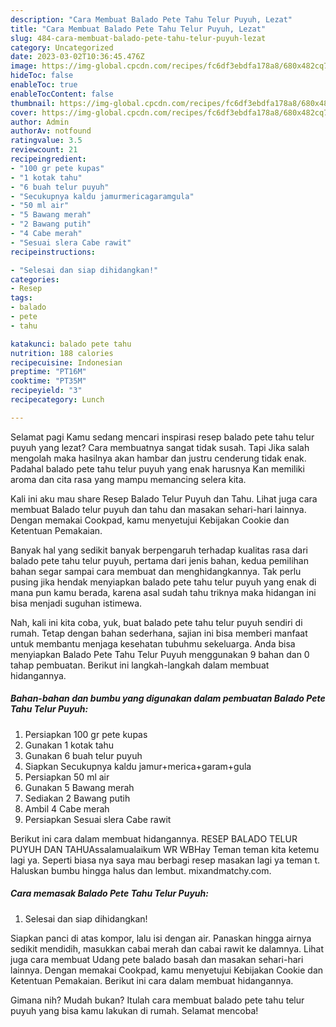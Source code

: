 ```yaml
---
description: "Cara Membuat Balado Pete Tahu Telur Puyuh, Lezat"
title: "Cara Membuat Balado Pete Tahu Telur Puyuh, Lezat"
slug: 484-cara-membuat-balado-pete-tahu-telur-puyuh-lezat
category: Uncategorized
date: 2023-03-02T10:36:45.476Z
image: https://img-global.cpcdn.com/recipes/fc6df3ebdfa178a8/680x482cq70/balado-pete-tahu-telur-puyuh-foto-resep-utama.jpg
hideToc: false
enableToc: true
enableTocContent: false
thumbnail: https://img-global.cpcdn.com/recipes/fc6df3ebdfa178a8/680x482cq70/balado-pete-tahu-telur-puyuh-foto-resep-utama.jpg
cover: https://img-global.cpcdn.com/recipes/fc6df3ebdfa178a8/680x482cq70/balado-pete-tahu-telur-puyuh-foto-resep-utama.jpg
author: Admin
authorAv: notfound
ratingvalue: 3.5
reviewcount: 21
recipeingredient:
- "100 gr pete kupas"
- "1 kotak tahu"
- "6 buah telur puyuh"
- "Secukupnya kaldu jamurmericagaramgula"
- "50 ml air"
- "5 Bawang merah"
- "2 Bawang putih"
- "4 Cabe merah"
- "Sesuai slera Cabe rawit"
recipeinstructions:

- "Selesai dan siap dihidangkan!"
categories:
- Resep
tags:
- balado
- pete
- tahu

katakunci: balado pete tahu 
nutrition: 188 calories
recipecuisine: Indonesian
preptime: "PT16M"
cooktime: "PT35M"
recipeyield: "3"
recipecategory: Lunch

---
```



Selamat pagi Kamu sedang mencari inspirasi resep balado pete tahu telur puyuh yang lezat? Cara membuatnya sangat tidak susah. Tapi Jika salah mengolah maka hasilnya akan hambar dan justru cenderung tidak enak. Padahal balado pete tahu telur puyuh yang enak harusnya Kan memiliki aroma dan cita rasa yang mampu memancing selera kita.


Kali ini aku mau share Resep Balado Telur Puyuh dan Tahu. Lihat juga cara membuat Balado telur puyuh dan tahu dan masakan sehari-hari lainnya. Dengan memakai Cookpad, kamu menyetujui Kebijakan Cookie dan Ketentuan Pemakaian.

Banyak hal yang sedikit banyak berpengaruh terhadap kualitas rasa dari balado pete tahu telur puyuh, pertama dari jenis bahan, kedua pemilihan bahan segar sampai cara membuat dan menghidangkannya. Tak perlu pusing jika hendak menyiapkan balado pete tahu telur puyuh yang enak di mana pun kamu berada, karena asal sudah tahu triknya maka hidangan ini bisa menjadi suguhan istimewa.


Nah, kali ini kita coba, yuk, buat balado pete tahu telur puyuh sendiri di rumah. Tetap dengan bahan sederhana, sajian ini bisa memberi manfaat untuk membantu menjaga kesehatan tubuhmu sekeluarga. Anda bisa menyiapkan Balado Pete Tahu Telur Puyuh menggunakan 9 bahan dan 0 tahap pembuatan. Berikut ini langkah-langkah dalam membuat hidangannya.

<!--inarticleads1-->

##### Bahan-bahan dan bumbu yang digunakan dalam pembuatan Balado Pete Tahu Telur Puyuh:

1. Persiapkan 100 gr pete kupas
1. Gunakan 1 kotak tahu
1. Gunakan 6 buah telur puyuh
1. Siapkan Secukupnya kaldu jamur+merica+garam+gula
1. Persiapkan 50 ml air
1. Gunakan 5 Bawang merah
1. Sediakan 2 Bawang putih
1. Ambil 4 Cabe merah
1. Persiapkan Sesuai slera Cabe rawit


Berikut ini cara dalam membuat hidangannya. RESEP BALADO TELUR PUYUH DAN TAHUAssalamualaikum WR WBHay Teman teman kita ketemu lagi ya. Seperti biasa nya saya mau berbagi resep masakan lagi ya teman t. Haluskan bumbu hingga halus dan lembut. mixandmatchy.com. 

<!--inarticleads2-->

##### Cara memasak Balado Pete Tahu Telur Puyuh:


1. Selesai dan siap dihidangkan!

Siapkan panci di atas kompor, lalu isi dengan air. Panaskan hingga airnya sedikit mendidih, masukkan cabai merah dan cabai rawit ke dalamnya. Lihat juga cara membuat Udang pete balado basah dan masakan sehari-hari lainnya. Dengan memakai Cookpad, kamu menyetujui Kebijakan Cookie dan Ketentuan Pemakaian. Berikut ini cara dalam membuat hidangannya. 

Gimana nih? Mudah bukan? Itulah cara membuat balado pete tahu telur puyuh yang bisa kamu lakukan di rumah. Selamat mencoba!
